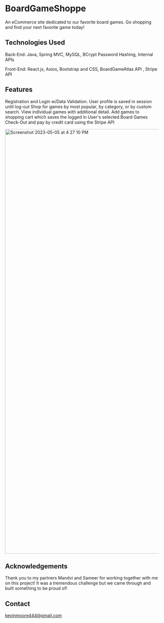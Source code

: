 # BoardGameShoppe
An eCommerce site dedicated to our favorite board games. Go shopping and find your next favorite game today!


## Technologies Used
Back-End:
Java, Spring MVC, MySQL, BCrypt Password Hashing, Internal APIs

Front-End:
React.js, Axios, Bootstrap and CSS, BoardGameAtlas API , Stripe API


## Features
Registration and Login w/Data Validation. User profile is saved in session until log-out
Shop for games by most popular, by category, or by custom search. View individual games with additional detail. 
Add games to shopping cart which saves the logged in User's selected Board Games
Check-Out and pay by credit card using the Stripe API

<img width="1390" alt="Screenshot 2023-05-05 at 4 27 10 PM" src="https://user-images.githubusercontent.com/116651957/236584673-e6d807ff-6ba6-426b-b9de-ea1339c50124.png">


## Acknowledgements
Thank you to my partners Mandvi and Sameer for working together with me on this project! It was a tremendous challenge but we came through and built something to be proud of!

## Contact
kevinmoore444@gmail.com


